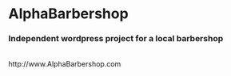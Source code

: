 # AlphaBarbershop
<h3>Independent wordpress project for a local barbershop</h3><br>
http://www.AlphaBarbershop.com
